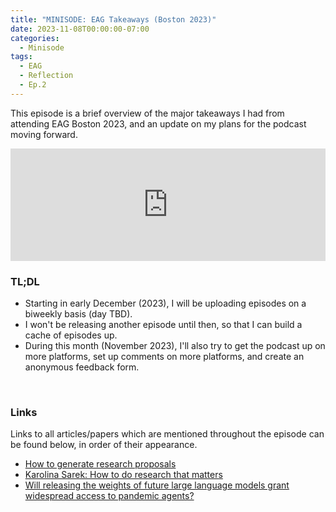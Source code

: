 ```yaml
---
title: "MINISODE: EAG Takeaways (Boston 2023)"
date: 2023-11-08T00:00:00-07:00
categories:
  - Minisode
tags:
  - EAG
  - Reflection
  - Ep.2
---
```


This episode is a brief overview of the major takeaways I had from attending EAG Boston 2023, and an update on my plans for the podcast moving forward.

<iframe width="100%" height="180" frameborder="no" scrolling="no" seamless="" src="https://share.transistor.fm/e/101ea918"></iframe>

### TL;DL

- Starting in early December (2023), I will be uploading episodes on a biweekly basis (day TBD).
- I won't be releasing another episode until then, so that I can build a cache of episodes up.
- During this month (November 2023), I'll also try to get the podcast up on more platforms, set up comments on more platforms, and create an anonymous feedback form.
<br>

### Links

Links to all articles/papers which are mentioned throughout the episode can be found below, in order of their appearance.
- <a href="https://forum.effectivealtruism.org/posts/8R2NffQiCsn3F7hpv/how-to-generate-research-proposals" target="_blank" rel="noreferrer noopener">How to generate research proposals</a>
- <a href="https://www.effectivealtruism.org/articles/karolina-sarek-how-to-do-research-that-matters" target="_blank" rel="noreferrer noopener">Karolina Sarek: How to do research that matters</a>
- <a href="https://arxiv.org/abs/2310.18233" target="_blank" rel="noreferrer noopener">Will releasing the weights of future large language models grant widespread access to pandemic agents?</a>

<!-- end of the list -->
